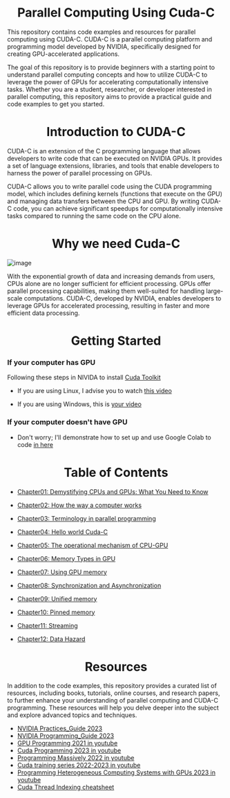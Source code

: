 
<p align="center">
 <h1 align="center">Parallel Computing Using Cuda-C </h1>
</p>

This repository contains code examples and resources for parallel computing using CUDA-C. CUDA-C is a parallel computing platform and programming model developed by NVIDIA, specifically designed for creating GPU-accelerated applications.

The goal of this repository is to provide beginners with a starting point to understand parallel computing concepts and how to utilize CUDA-C to leverage the power of GPUs for accelerating computationally intensive tasks. Whether you are a student, researcher, or developer interested in parallel computing, this repository aims to provide a practical guide and code examples to get you started.


<p align="center">
 <h1 align="center"> Introduction to CUDA-C </h1>
</p>

CUDA-C is an extension of the C programming language that allows developers to write code that can be executed on NVIDIA GPUs. It provides a set of language extensions, libraries, and tools that enable developers to harness the power of parallel processing on GPUs.

CUDA-C allows you to write parallel code using the CUDA programming model, which includes defining kernels (functions that execute on the GPU) and managing data transfers between the CPU and GPU. By writing CUDA-C code, you can achieve significant speedups for computationally intensive tasks compared to running the same code on the CPU alone.

<p align="center">
 <h1 align="center"> Why we need Cuda-C </h1>
</p>

![image](https://github.com/CisMine/Parallel-Computing-Cuda-C/assets/122800932/281ef415-60ad-4a82-ba74-b996fd1822cc)



With the exponential growth of data and increasing demands from users, CPUs alone are no longer sufficient for efficient processing. GPUs offer parallel processing capabilities, making them well-suited for handling large-scale computations. CUDA-C, developed by NVIDIA, enables developers to leverage GPUs for accelerated processing, resulting in faster and more efficient data processing.



<p align="center">
 <h1 align="center"> Getting Started </h1>
</p>

### If your computer has GPU
Following these steps in NIVIDA to install [Cuda Toolkit](https://developer.nvidia.com/cuda-downloads)

 - If you are using Linux,  I advise you to watch [this video](https://www.youtube.com/watch?v=wxNQQP9U1Bc)

 - If you are using Windows, this is [your video](https://www.youtube.com/watch?v=cuCWbztXk4Y&t=49s)

### If your computer doesn't have GPU
 - Don't worry; I'll demonstrate how to set up and use Google Colab to code [in here](https://medium.com/@giahuy04/the-easiest-way-to-run-cuda-c-in-google-colab-831efbc33d7a)


<p align="center">
 <h1 align="center">Table of Contents </h1>
</p>

- [Chapter01: Demystifying CPUs and GPUs: What You Need to Know](https://github.com/CisMine/Parallel-Computing-Cuda-C/tree/main/Chapter01)

- [Chapter02: How the way a computer works](https://github.com/CisMine/Parallel-Computing-Cuda-C/tree/main/Chapter02)

- [Chapter03: Terminology in parallel programming](https://github.com/CisMine/Parallel-Computing-Cuda-C/tree/main/Chapter03)
- [Chapter04: Hello world Cuda-C](https://github.com/CisMine/Parallel-Computing-Cuda-C/tree/main/Chapter04)
- [Chapter05: The operational mechanism of CPU-GPU](https://github.com/CisMine/Parallel-Computing-Cuda-C/tree/main/Chapter05)
- [Chapter06: Memory Types in GPU](https://github.com/CisMine/Parallel-Computing-Cuda-C/tree/main/Chapter06)
- [Chapter07: Using GPU memory](https://github.com/CisMine/Parallel-Computing-Cuda-C/tree/main/Chapter07)
- [Chapter08: Synchronization and Asynchronization](https://github.com/CisMine/Parallel-Computing-Cuda-C/tree/main/Chapter08)
- [Chapter09: Unified memory](https://github.com/CisMine/Parallel-Computing-Cuda-C/tree/main/Chapter09)
- [Chapter10: Pinned memory](https://github.com/CisMine/Parallel-Computing-Cuda-C/tree/main/Chapter10)
- [Chapter11: Streaming](https://github.com/CisMine/Parallel-Computing-Cuda-C/tree/main/Chapter11)
- [Chapter12: Data Hazard](https://github.com/CisMine/Parallel-Computing-Cuda-C/tree/main/Chapter12)



<p align="center">
 <h1 align="center">Resources </h1>
</p>

In addition to the code examples, this repository provides a curated list of resources, including books, tutorials, online courses, and research papers, to further enhance your understanding of parallel computing and CUDA-C programming. These resources will help you delve deeper into the subject and explore advanced topics and techniques.

 - [NVIDIA Practices_Guide 2023](https://docs.nvidia.com/cuda/pdf/CUDA_C_Best_Practices_Guide.pdf)
 - [NVIDIA Programming_Guide 2023](https://docs.nvidia.com/cuda/pdf/CUDA_C_Programming_Guide.pdf)
 - [GPU Programming 2021 in youtube](https://www.youtube.com/watch?v=wFlejBXX9Gk&list=PL3xCBlatwrsXCGW4SfEoLzKiMSUCE7S_X)
 - [Cuda Programming 2023 in youtube](https://www.youtube.com/watch?v=cvo3gnInQ7M&list=PL1ysOEBe5977vlocXuRt6KBCYu_sdu1Ru)
 - [Programming Massively 2022 in youtube](https://www.youtube.com/playlist?list=PLRRuQYjFhpmubuwx-w8X964ofVkW1T8O4)
 - [Cuda training series 2022-2023 in youtube](https://www.youtube.com/playlist?list=PL6RdenZrxrw-zNX7uuGppWETdxt_JxdMj)
 - [Programming Heterogeneous Computing Systems with GPUs 2023 in youtube](https://www.youtube.com/playlist?list=PL5Q2soXY2Zi-qSKahS4ofaEwYl7_qp9mw)
 - [Cuda Thread Indexing cheatsheet](https://cs.calvin.edu/courses/cs/374/CUDA/CUDA-Thread-Indexing-Cheatsheet.pdf)


